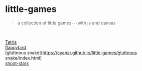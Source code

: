 # little-games
> a collection of little games---with js and canvas

<br>

 [Tetris](https://cyanar.github.io/little-games/Tetris/index.html)
  <br>
 [flappybird](https://cyanar.github.io/little-games/flappybird/index.html)
 <br>
 [gluttnous snake](https://cyanar.github.io/little-games/gluttnous snake/index.html)
 <br>
 [shoot-stars](https://cyanar.github.io/little-games/shoot-stars/index.html)
